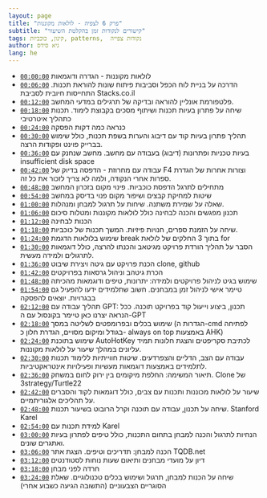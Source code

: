 ```yaml
---
layout: page
title: "פרק 6 לצפיה - לולאות מקוננות"
subtitle: "קישורים לנקודות זמן בהקלטת השיעור"
tags: קינון, כוכביות, patterns,  נקודות צפייה
author: גיא סידס
lang: he
---
```


- [`00:00:00`](https://youtu.be/w6vnz72xd1U?t=0) לולאות מקוננות - הגדרה ודוגמאות
- [`00:06:00`](https://youtu.be/w6vnz72xd1U?t=360) הדרכה על בניית לוח הכפל וסביבות פיתוח שונות להוראת תכנות. התחייסות חיובית לסביבת Stacks.co.il
- [`00:12:00`](https://youtu.be/w6vnz72xd1U?t=720) פלטפורמת אונליין להוראה ובדיקה של תרגילים במדעי המחשב.
- [`00:18:00`](https://youtu.be/w6vnz72xd1U?t=1080) שיחה על פתרון בעיות תכנות ושיתוף מסכים בקבוצת לימוד. תכנות כתהליך איטרטיבי
- [`00:24:00`](https://youtu.be/w6vnz72xd1U?t=1440) כנראה כמה דקות הפסקה
- [`00:30:00`](https://youtu.be/w6vnz72xd1U?t=1800) תהליך פתרון בעיות קוד עם דיבוג והערות בשפת תכנות, כולל שימוש בברייק פוינט ופקודות הרצה.
- [`00:36:00`](https://youtu.be/w6vnz72xd1U?t=2160) בעיות טכניות ופתרונות (דיבוג) בעבודה עם מחשב. מחשב שנחנק עם insufficient disk space
- [`00:42:00`](https://youtu.be/w6vnz72xd1U?t=2520) עבודה עם מחרוזת - הדפסה בדיוק של F4 וצורות אחרות של הגדרת ספרות אחרי הנקודה, ולמה לא צריך לזכור את כל זה. 
- [`00:48:00`](https://youtu.be/w6vnz72xd1U?t=2880) מתחילים לתרגל הדפסת כוכביות. פינוי מקום בזכרון המחשב
- [`00:54:00`](https://youtu.be/w6vnz72xd1U?t=3240) שיטות למחיקת קבצים ושיפור מקום פנוי בדיסק במחשב
- [`01:00:00`](https://youtu.be/w6vnz72xd1U?t=3600) שאלה על שמירת משתנה. שיחות על תרגול למבחן ומנהלות.
- [`01:06:00`](https://youtu.be/w6vnz72xd1U?t=3960) תכנון מפגשים והכנה לבחינה כולל לולאות מקוננות ומטלות סיכום
- [`01:12:00`](https://youtu.be/w6vnz72xd1U?t=4320) הכנות לבחינה
- [`01:18:00`](https://youtu.be/w6vnz72xd1U?t=4680) שיחה על הזמנת ספרים, חנויות פיזיות. המשך תכנות של כוכביות.
- [`01:24:00`](https://youtu.be/w6vnz72xd1U?t=5040) שימוש בלולאות הדגמת break בתוך 3 החלקים של לולאת for
- [`01:30:00`](https://youtu.be/w6vnz72xd1U?t=5400) הסבר על תהליך הורדת פרויקט מגיטאב והכנתו להרצה, כולל דוגמאות לתרגולים ולמידה מעשית.
- [`01:36:00`](https://youtu.be/w6vnz72xd1U?t=5760) הכנת פרויקט עם גיטה ויצירת שיבוט clone, github
- [`01:42:00`](https://youtu.be/w6vnz72xd1U?t=6120) הכרת גיטהב וניהול גרסאות בפרויקטים
- [`01:48:00`](https://youtu.be/w6vnz72xd1U?t=6480) שימוש בגיט לניהול פרויקטים ולמידה: יתרונות, טיפים ודוגמאות מהכיתה
- [`01:54:00`](https://youtu.be/w6vnz72xd1U?t=6840) טיימר אישי לניהול זמן במבחנים. חשוב שתלמידים ידעו להפעיל גם בבגרויות. יוצאים להפסקה
- [`02:12:00`](https://youtu.be/w6vnz72xd1U?t=7920) תהליך עבודה עם GPT: תכנון, ביצוע וייעול קוד בפרויקט תוכנה. ככל הנראה יצרנו כאן טיימר בקונסול עם ה-GPT
- [`02:18:00`](https://youtu.be/w6vnz72xd1U?t=8280) שימוש בכלים ובפרומפטים לשליטה במסך (הגדרות ה-cmd לפתיחה בגודל ומיקום מסויים, הגדרת חלון כ- always on top באמצעות AHK)
- [`02:24:00`](https://youtu.be/w6vnz72xd1U?t=8640) שימוש בתוכנת AutoHotKey לכתיבת סקריפטים והצגת חלונות תמיד עליונים במהלך שיעור על לולאות מקוננות.
- [`02:30:00`](https://youtu.be/w6vnz72xd1U?t=9000) עבודה עם הצב, הדליים והצפרדעים. שיטות חווייתיות ללימוד תכנות לתלמידים באמצעות דוגמאות מעשיות ופעילויות אינטראקטיביות. 
- [`02:36:00`](https://youtu.be/w6vnz72xd1U?t=9360) תיאור המשימה: החלפת מיקומים בין ירוק לחום במשחק. Clone של 3strategy/Turtle22
- [`02:42:00`](https://youtu.be/w6vnz72xd1U?t=9720) שיעור על לולאות מכוננות ותכנות עם צבים, כולל דוגמאות לקוד והסברים על תהליכים אלגוריתמיים.
- [`02:48:00`](https://youtu.be/w6vnz72xd1U?t=10080) שיחה על תכנון, עבודה עם תוכנה וקרל הרובוט בשיעור תכנות. Stanford Karel
- [`02:54:00`](https://youtu.be/w6vnz72xd1U?t=10440) למידת תכנות עם Karel
- [`03:00:00`](https://youtu.be/w6vnz72xd1U?t=10800) הנחיות לתרגול והכנה למבחן בתחום התכנות, כולל טיפים לפתרון בעיות ואתגרים שונים.
- [`03:06:00`](https://youtu.be/w6vnz72xd1U?t=11160) הכנה למבחן: תדריכים וטיפים. הצגת אתר TQDB.net
- [`03:12:00`](https://youtu.be/w6vnz72xd1U?t=11520) דיון על מועדי מבחנים ותיאום שעות נוחות לסטודנטים
- [`03:18:00`](https://youtu.be/w6vnz72xd1U?t=11880) חרדה לפני מבחן
- [`03:24:00`](https://youtu.be/w6vnz72xd1U?t=12240) שיחה על הכנות למבחן, תרגול ושימוש בכלים טכנולוגיים. שאלת הסוגריים הצבעוניים (התשובה הגיעה כשבוע אחרי)

